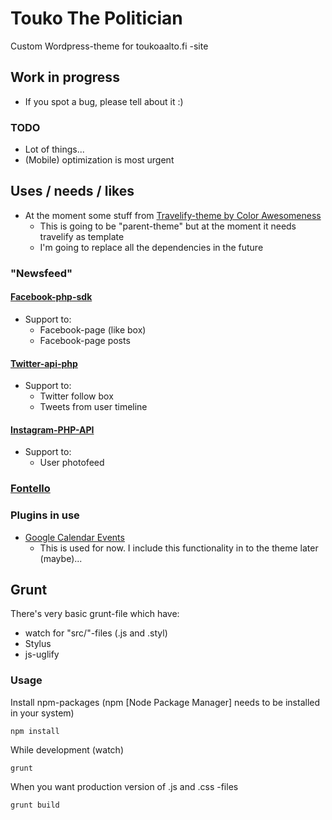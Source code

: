 # Touko The Politician

Custom Wordpress-theme for toukoaalto.fi -site

## Work in progress
* If you spot a bug, please tell about it :)

### TODO
* Lot of things...
* (Mobile) optimization is most urgent

## Uses / needs / likes
* At the moment some stuff from [Travelify-theme by Color Awesomeness](http://colorawesomeness.com/themes/travelify/)
  * This is going to be "parent-theme" but at the moment it needs travelify as template
  * I'm going to replace all the dependencies in the future

### "Newsfeed"
#### [Facebook-php-sdk](https://github.com/facebook/facebook-php-sdk)
* Support to:
  * Facebook-page (like box)
  * Facebook-page posts

#### [Twitter-api-php](https://github.com/J7mbo/twitter-api-php)
* Support to:
  * Twitter follow box
  * Tweets from user timeline

#### [Instagram-PHP-API](https://github.com/cosenary/Instagram-PHP-API)
* Support to:
  * User photofeed

### [Fontello](http://fontello.com/)


### Plugins in use
* [Google Calendar Events](http://wordpress.org/extend/plugins/google-calendar-events/)
  * This is used for now. I include this functionality in to the theme later (maybe)...

## Grunt
There's very basic grunt-file which have:

* watch for "src/"-files (.js and .styl)
* Stylus
* js-uglify

### Usage
Install npm-packages (npm [Node Package Manager] needs to be installed in your system)
```
npm install
```

While development (watch)
```
grunt
```

When you want production version of .js and .css -files
```
grunt build
```